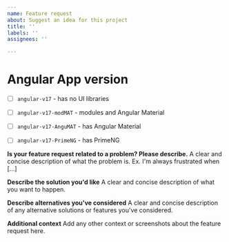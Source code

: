 ```yaml
---
name: Feature request
about: Suggest an idea for this project
title: ''
labels: ''
assignees: ''

---
```


# Angular App version

- [ ] `angular-v17` - has no UI libraries
- [ ] `angular-v17-modMAT` - modules and Angular Material
- [ ] `angular-v17-AnguMAT` - has Angular Material
- [ ] `angular-v17-PrimeNG` - has PrimeNG


**Is your feature request related to a problem? Please describe.**
A clear and concise description of what the problem is. Ex. I'm always frustrated when [...]

**Describe the solution you'd like**
A clear and concise description of what you want to happen.

**Describe alternatives you've considered**
A clear and concise description of any alternative solutions or features you've considered.

**Additional context**
Add any other context or screenshots about the feature request here.
